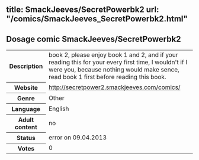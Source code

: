 title: SmackJeeves/SecretPowerbk2
url: "/comics/SmackJeeves_SecretPowerbk2.html"
---
Dosage comic SmackJeeves/SecretPowerbk2
-----------------------------------------

<table class="comicinfo">
<tr>
<th>Description</th><td>book 2, please enjoy book 1 and 2, and if your reading this for your every first time, I wouldn't if I were you, because nothing would make sence, read book 1 first before reading this book.</td>
</tr>
<tr>
<th>Website</th><td><a href="http://secretpower2.smackjeeves.com/comics/">http://secretpower2.smackjeeves.com/comics/</a></td>
</tr>
<tr>
<th>Genre</th><td>Other</td>
</tr>
<tr>
<th>Language</th><td>English</td>
</tr>
<tr>
<th>Adult content</th><td>no</td>
</tr>
<tr>
<th>Status</th><td>error on 09.04.2013</td>
</tr>
<tr>
<th>Votes</th><td>0</div></td>
</tr>
</table>
